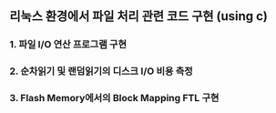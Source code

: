 ## 리눅스 환경에서 파일 처리 관련 코드 구현 (using c)
### 1. 파일 I/O 연산 프로그램 구현
### 2. 순차읽기 및 랜덤읽기의 디스크 I/O 비용 측정
### 3. Flash Memory에서의 Block Mapping FTL 구현
